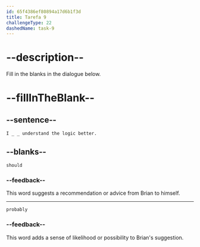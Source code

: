 ```yaml
---
id: 65f4386ef80894a17d6b1f3d
title: Tarefa 9
challengeType: 22
dashedName: task-9
---
```


<!--
AUDIO REFERENCE: 
Brian: I should probably understand the logic better.
-->

# --description--

Fill in the blanks in the dialogue below.

# --fillInTheBlank--

## --sentence--

`I _ _ understand the logic better.`

## --blanks--

`should`

### --feedback--

This word suggests a recommendation or advice from Brian to himself.

---

`probably`

### --feedback--

This word adds a sense of likelihood or possibility to Brian's suggestion.
